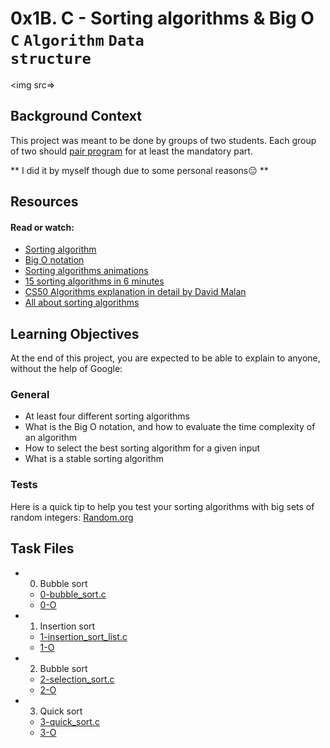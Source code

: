 # 0x1B. C - Sorting algorithms & Big O **<code>C</code>** **<code>Algorithm</code>** **<code>Data structure</code>**

<img src=>

## Background Context
This project was meant to be done by groups of two students. Each group of two should [pair program](https://intranet.alxswe.com/rltoken/gIcHRL9I7i1lw2CTAll37A) for at least the mandatory part.

** I did it by myself though due to some personal reasons😑️ **
## Resources
#### Read or watch:

* [Sorting algorithm](https://intranet.alxswe.com/rltoken/-j5MKLBlzZAC2RfJ5DTBIg)
* [Big O notation](https://intranet.alxswe.com/rltoken/WRvrE2BaNVQFssHiUATTrw)
* [Sorting algorithms animations](https://intranet.alxswe.com/rltoken/ol0P7NbYVb5R31iOv4Q40A)
* [15 sorting algorithms in 6 minutes](https://intranet.alxswe.com/rltoken/_I0aEvhfJ66Xyob6dd9Utw)
* [CS50 Algorithms explanation in detail by David Malan](https://intranet.alxswe.com/rltoken/Ea93HeEYuNkOL7sGb6zzGg)
* [All about sorting algorithms](https://intranet.alxswe.com/rltoken/21X_eaj5RGcLIL9mZv2sqw)

## Learning Objectives
At the end of this project, you are expected to be able to explain to anyone, without the help of Google:

### General

* At least four different sorting algorithms
* What is the Big O notation, and how to evaluate the time complexity of an algorithm
* How to select the best sorting algorithm for a given input
* What is a stable sorting algorithm

### Tests
Here is a quick tip to help you test your sorting algorithms with big sets of random integers: [Random.org](https://intranet.alxswe.com/rltoken/YR-VWQbICB59wZs1eAaI3w)

## Task Files
* 0. Bubble sort
  - [0-bubble_sort.c](0-bubble_sort.c)
  - [0-O](0-O)

* 1. Insertion sort
  - [1-insertion_sort_list.c](0-insertion_sort_list.c)
  - [1-O](1-O)
  
* 2. Bubble sort
  - [2-selection_sort.c](2-selection_sort.c)
  - [2-O](2-O)

* 3. Quick sort
  - [3-quick_sort.c](3-quick_sort.c)
  - [3-O](3-O)

